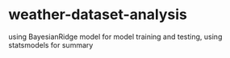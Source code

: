 # weather-dataset-analysis
using BayesianRidge model for model training and testing, using  statsmodels for summary
